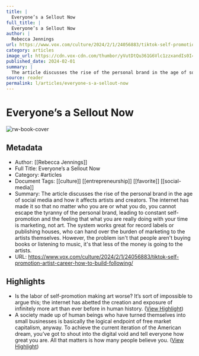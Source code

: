 ```yaml
---
title: |
  Everyone’s a Sellout Now
full_title: |
  Everyone’s a Sellout Now
author: |
  Rebecca Jennings
url: https://www.vox.com/culture/2024/2/1/24056883/tiktok-self-promotion-artist-career-how-to-build-following/
category: articles
image_url: https://cdn.vox-cdn.com/thumbor/yVutDtQu361G6Vlc1zzxandIs0I=/0x38:1920x1043/fit-in/1200x630/cdn.vox-cdn.com/uploads/chorus_asset/file/25258757/Vox_EleniKalorkoti.jpg
published_date: 2024-02-01
summary: |
  The article discusses the rise of the personal brand in the age of social media and how it affects artists and creators. The internet has made it so that no matter who you are or what you do, you cannot escape the tyranny of the personal brand, leading to constant self-promotion and the feeling that what you are really doing with your time is marketing, not art. The system works great for record labels or publishing houses, who can hand over the burden of marketing to the artists themselves. However, the problem isn't that people aren't buying books or listening to music, it's that less of the money is going to the artists.
source: reader
permalink: l/articles/everyone-s-a-sellout-now
---
```

# Everyone’s a Sellout Now

![rw-book-cover](https://cdn.vox-cdn.com/thumbor/yVutDtQu361G6Vlc1zzxandIs0I=/0x38:1920x1043/fit-in/1200x630/cdn.vox-cdn.com/uploads/chorus_asset/file/25258757/Vox_EleniKalorkoti.jpg)

## Metadata
- Author: [[Rebecca Jennings]]
- Full Title: Everyone’s a Sellout Now
- Category: #articles
- Document Tags: [[culture]] [[entrepreneurship]] [[favorite]] [[social-media]] 
- Summary: The article discusses the rise of the personal brand in the age of social media and how it affects artists and creators. The internet has made it so that no matter who you are or what you do, you cannot escape the tyranny of the personal brand, leading to constant self-promotion and the feeling that what you are really doing with your time is marketing, not art. The system works great for record labels or publishing houses, who can hand over the burden of marketing to the artists themselves. However, the problem isn't that people aren't buying books or listening to music, it's that less of the money is going to the artists.
- URL: https://www.vox.com/culture/2024/2/1/24056883/tiktok-self-promotion-artist-career-how-to-build-following/

## Highlights
- Is the labor of self-promotion making art worse? It’s sort of impossible to argue this; the internet has abetted the creation and exposure of infinitely more art than ever before in human history. ([View Highlight](https://read.readwise.io/read/01hyza5q47ja6s5y2540stznka))
- A society made up of human beings who have turned themselves into small businesses is basically the logical endpoint of free market capitalism, anyway. To achieve the current iteration of the American dream, you’ve got to shout into the digital void and tell everyone how great you are. All that matters is how many people believe you. ([View Highlight](https://read.readwise.io/read/01hyza8my0xs5e2pg0zrjgktz0))


